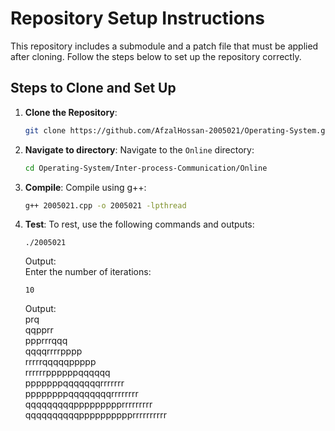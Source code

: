 # Repository Setup Instructions

This repository includes a submodule and a patch file that must be applied after cloning. Follow the steps below to set up the repository correctly.

## Steps to Clone and Set Up

1. **Clone the Repository**:
   ```bash
   git clone https://github.com/AfzalHossan-2005021/Operating-System.git
   ```

2. **Navigate to directory**:
   Navigate to the `Online` directory:
   ```bash
   cd Operating-System/Inter-process-Communication/Online
   ```  

3. **Compile**:
   Compile using g++:
   ```bash
   g++ 2005021.cpp -o 2005021 -lpthread
   ```

4. **Test**:
   To rest, use the following commands and outputs:
   ```
   ./2005021
   ```
   Output:  
   Enter the number of iterations: 
   
   ```
   10
   ```
   Output:  
   prq  
   qqpprr  
   ppprrrqqq  
   qqqqrrrrpppp  
   rrrrrqqqqqppppp  
   rrrrrrppppppqqqqqq  
   pppppppqqqqqqqrrrrrrr  
   ppppppppqqqqqqqqrrrrrrrr  
   qqqqqqqqqppppppppprrrrrrrrr  
   qqqqqqqqqqpppppppppprrrrrrrrrr  
